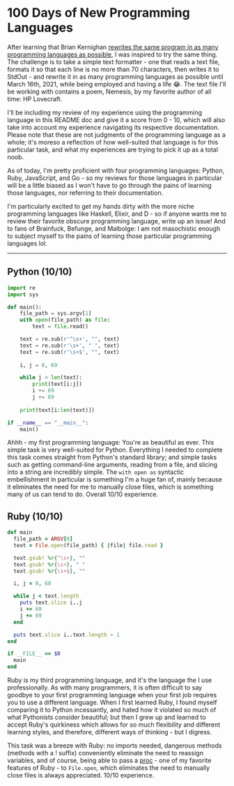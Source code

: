 # 100 Days of New Programming Languages

After learning that Brian Kernighan <a href="https://youtu.be/O9upVbGSBFo?t=3718">rewrites the same program in as many programming languages as possible</a>, I was inspired to try the same thing. The challenge is to take a simple text formatter - one that reads a text file, formats it so that each line is no more than 70 characters, then writes it to StdOut - and rewrite it in as many programming languages as possible until March 16th, 2021, while being employed and having a life 
😂. The text file I'll be working with contains a poem, Nemesis, by my favorite author of all time: HP Lovecraft.

I'll be including my review of my experience using the programming language in this README doc and give it a score from 0 - 10, which will also take into account my experience navigating its respective documentation. Please note that these are not judgments of the programming language as a whole; it's moreso a reflection of how well-suited that language is for this particular task, and what my experiences are trying to pick it up as a total noob.

As of today, I'm pretty proficient with four programming languages: Python, Ruby, JavaScript, and Go - so my reviews for those languages in particular will be a little biased as I won't have to go through the pains of learning those languages, nor referring to their documentation. 

I'm particularly excited to get my hands dirty with the more niche programming languages like Haskell, Elixir, and D - so if anyone wants me to review their favorite obscure programming language, write up an issue! And to fans of Brainfuck, Befunge, and Malbolge: I am not masochistic enough to subject myself to the pains of learning those particular programming languages lol.

---

## Python (10/10)

```Python
import re
import sys

def main():
    file_path = sys.argv[1]
    with open(file_path) as file:
        text = file.read()

    text = re.sub(r'^\s+', "", text)
    text = re.sub(r'\s+', " ", text)
    text = re.sub(r'\s+$', "", text)
    
    i, j = 0, 69

    while j < len(text):
        print(text[i:j])
        i += 69
        j += 69
        
    print(text[i:len(text)])

if __name__ == "__main__":
    main()
```

Ahhh - my first programming language: You're as beautiful as ever. This simple task is very well-suited for Python. Everything I needed to complete this task comes straight from Python's standard library; and simple tasks such as getting command-line arguments, reading from a file, and slicing into a string are incredibly simple. The `with open as` syntactic embellishment in particular is something I'm a huge fan of, mainly because it eliminates the need for me to manually close files, which is something many of us can tend to do. Overall 10/10 experience.

## Ruby (10/10)

```ruby
def main
  file_path = ARGV[0]
  text = File.open(file_path) { |file| file.read }

  text.gsub! %r{^\s+}, ""
  text.gsub! %r{\s+}, " "
  text.gsub! %r{\s+$}, ""

  i, j = 0, 68

  while j < text.length
    puts text.slice i..j
    i += 69
    j += 69
  end

  puts text.slice i..text.length - 1
end

if __FILE__ == $0
  main
end
```

Ruby is my third programming language, and it's the language the I use professionally. As with many programmers, it is often difficult to say goodbye to your first programming language when your first job requires you to use a different language. When I first learned Ruby, I found myself comparing it to Python incessantly, and hated how it violated so much of what Pythonists consider beautiful; but then I grew up and learned to accept Ruby's quirkiness which allows for so much flexibility and different learning styles, and therefore, different ways of thinking - but I digress.

This task was a breeze with Ruby: no imports needed, dangerous methods (methods with a ! suffix) conveniently eliminate the need to reassign variables, and of course, being able to pass a <a href="https://www.rubyguides.com/2016/02/ruby-procs-and-lambdas/">proc</a> - one of my favorite features of Ruby - to `File.open`, which eliminates the need to manually close files is always appreciated. 10/10 experience.
